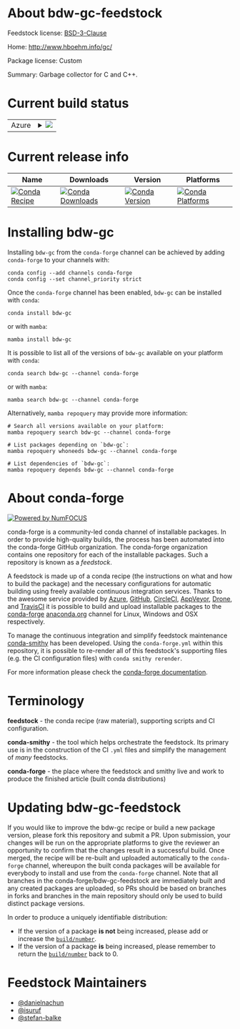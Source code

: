 About bdw-gc-feedstock
======================

Feedstock license: [BSD-3-Clause](https://github.com/conda-forge/bdw-gc-feedstock/blob/main/LICENSE.txt)

Home: http://www.hboehm.info/gc/

Package license: Custom

Summary: Garbage collector for C and C++.

Current build status
====================


<table>
    
  <tr>
    <td>Azure</td>
    <td>
      <details>
        <summary>
          <a href="https://dev.azure.com/conda-forge/feedstock-builds/_build/latest?definitionId=89&branchName=main">
            <img src="https://dev.azure.com/conda-forge/feedstock-builds/_apis/build/status/bdw-gc-feedstock?branchName=main">
          </a>
        </summary>
        <table>
          <thead><tr><th>Variant</th><th>Status</th></tr></thead>
          <tbody><tr>
              <td>linux_64</td>
              <td>
                <a href="https://dev.azure.com/conda-forge/feedstock-builds/_build/latest?definitionId=89&branchName=main">
                  <img src="https://dev.azure.com/conda-forge/feedstock-builds/_apis/build/status/bdw-gc-feedstock?branchName=main&jobName=linux&configuration=linux%20linux_64_" alt="variant">
                </a>
              </td>
            </tr><tr>
              <td>linux_aarch64</td>
              <td>
                <a href="https://dev.azure.com/conda-forge/feedstock-builds/_build/latest?definitionId=89&branchName=main">
                  <img src="https://dev.azure.com/conda-forge/feedstock-builds/_apis/build/status/bdw-gc-feedstock?branchName=main&jobName=linux&configuration=linux%20linux_aarch64_" alt="variant">
                </a>
              </td>
            </tr><tr>
              <td>linux_ppc64le</td>
              <td>
                <a href="https://dev.azure.com/conda-forge/feedstock-builds/_build/latest?definitionId=89&branchName=main">
                  <img src="https://dev.azure.com/conda-forge/feedstock-builds/_apis/build/status/bdw-gc-feedstock?branchName=main&jobName=linux&configuration=linux%20linux_ppc64le_" alt="variant">
                </a>
              </td>
            </tr><tr>
              <td>osx_64</td>
              <td>
                <a href="https://dev.azure.com/conda-forge/feedstock-builds/_build/latest?definitionId=89&branchName=main">
                  <img src="https://dev.azure.com/conda-forge/feedstock-builds/_apis/build/status/bdw-gc-feedstock?branchName=main&jobName=osx&configuration=osx%20osx_64_" alt="variant">
                </a>
              </td>
            </tr><tr>
              <td>osx_arm64</td>
              <td>
                <a href="https://dev.azure.com/conda-forge/feedstock-builds/_build/latest?definitionId=89&branchName=main">
                  <img src="https://dev.azure.com/conda-forge/feedstock-builds/_apis/build/status/bdw-gc-feedstock?branchName=main&jobName=osx&configuration=osx%20osx_arm64_" alt="variant">
                </a>
              </td>
            </tr>
          </tbody>
        </table>
      </details>
    </td>
  </tr>
</table>

Current release info
====================

| Name | Downloads | Version | Platforms |
| --- | --- | --- | --- |
| [![Conda Recipe](https://img.shields.io/badge/recipe-bdw--gc-green.svg)](https://anaconda.org/conda-forge/bdw-gc) | [![Conda Downloads](https://img.shields.io/conda/dn/conda-forge/bdw-gc.svg)](https://anaconda.org/conda-forge/bdw-gc) | [![Conda Version](https://img.shields.io/conda/vn/conda-forge/bdw-gc.svg)](https://anaconda.org/conda-forge/bdw-gc) | [![Conda Platforms](https://img.shields.io/conda/pn/conda-forge/bdw-gc.svg)](https://anaconda.org/conda-forge/bdw-gc) |

Installing bdw-gc
=================

Installing `bdw-gc` from the `conda-forge` channel can be achieved by adding `conda-forge` to your channels with:

```
conda config --add channels conda-forge
conda config --set channel_priority strict
```

Once the `conda-forge` channel has been enabled, `bdw-gc` can be installed with `conda`:

```
conda install bdw-gc
```

or with `mamba`:

```
mamba install bdw-gc
```

It is possible to list all of the versions of `bdw-gc` available on your platform with `conda`:

```
conda search bdw-gc --channel conda-forge
```

or with `mamba`:

```
mamba search bdw-gc --channel conda-forge
```

Alternatively, `mamba repoquery` may provide more information:

```
# Search all versions available on your platform:
mamba repoquery search bdw-gc --channel conda-forge

# List packages depending on `bdw-gc`:
mamba repoquery whoneeds bdw-gc --channel conda-forge

# List dependencies of `bdw-gc`:
mamba repoquery depends bdw-gc --channel conda-forge
```


About conda-forge
=================

[![Powered by
NumFOCUS](https://img.shields.io/badge/powered%20by-NumFOCUS-orange.svg?style=flat&colorA=E1523D&colorB=007D8A)](https://numfocus.org)

conda-forge is a community-led conda channel of installable packages.
In order to provide high-quality builds, the process has been automated into the
conda-forge GitHub organization. The conda-forge organization contains one repository
for each of the installable packages. Such a repository is known as a *feedstock*.

A feedstock is made up of a conda recipe (the instructions on what and how to build
the package) and the necessary configurations for automatic building using freely
available continuous integration services. Thanks to the awesome service provided by
[Azure](https://azure.microsoft.com/en-us/services/devops/), [GitHub](https://github.com/),
[CircleCI](https://circleci.com/), [AppVeyor](https://www.appveyor.com/),
[Drone](https://cloud.drone.io/welcome), and [TravisCI](https://travis-ci.com/)
it is possible to build and upload installable packages to the
[conda-forge](https://anaconda.org/conda-forge) [anaconda.org](https://anaconda.org/)
channel for Linux, Windows and OSX respectively.

To manage the continuous integration and simplify feedstock maintenance
[conda-smithy](https://github.com/conda-forge/conda-smithy) has been developed.
Using the ``conda-forge.yml`` within this repository, it is possible to re-render all of
this feedstock's supporting files (e.g. the CI configuration files) with ``conda smithy rerender``.

For more information please check the [conda-forge documentation](https://conda-forge.org/docs/).

Terminology
===========

**feedstock** - the conda recipe (raw material), supporting scripts and CI configuration.

**conda-smithy** - the tool which helps orchestrate the feedstock.
                   Its primary use is in the construction of the CI ``.yml`` files
                   and simplify the management of *many* feedstocks.

**conda-forge** - the place where the feedstock and smithy live and work to
                  produce the finished article (built conda distributions)


Updating bdw-gc-feedstock
=========================

If you would like to improve the bdw-gc recipe or build a new
package version, please fork this repository and submit a PR. Upon submission,
your changes will be run on the appropriate platforms to give the reviewer an
opportunity to confirm that the changes result in a successful build. Once
merged, the recipe will be re-built and uploaded automatically to the
`conda-forge` channel, whereupon the built conda packages will be available for
everybody to install and use from the `conda-forge` channel.
Note that all branches in the conda-forge/bdw-gc-feedstock are
immediately built and any created packages are uploaded, so PRs should be based
on branches in forks and branches in the main repository should only be used to
build distinct package versions.

In order to produce a uniquely identifiable distribution:
 * If the version of a package **is not** being increased, please add or increase
   the [``build/number``](https://docs.conda.io/projects/conda-build/en/latest/resources/define-metadata.html#build-number-and-string).
 * If the version of a package **is** being increased, please remember to return
   the [``build/number``](https://docs.conda.io/projects/conda-build/en/latest/resources/define-metadata.html#build-number-and-string)
   back to 0.

Feedstock Maintainers
=====================

* [@danielnachun](https://github.com/danielnachun/)
* [@isuruf](https://github.com/isuruf/)
* [@stefan-balke](https://github.com/stefan-balke/)

